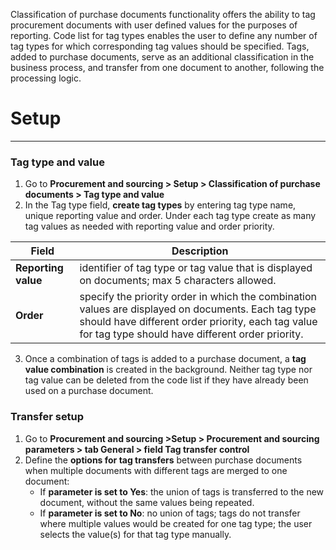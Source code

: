 Classification of purchase documents functionality offers the ability to tag procurement documents with user defined values for the purposes of reporting. Code list for tag types enables the user to define any number of tag types for which corresponding tag values should be specified. Tags, added to purchase documents, serve as an additional classification in the business process, and transfer from one document to another, following the processing logic. 

# **Setup**
---

### **Tag type and value**

1. Go to **Procurement and sourcing > Setup > Classification of purchase documents > Tag type and value**
2. In the Tag type field, **create tag types** by entering tag type name, unique reporting value and order. Under each tag type create as many tag values as needed with reporting value and order priority. 

|Field|Description  |
|--|--|
|**Reporting value**  |identifier of tag type or tag value that is displayed on documents; max 5 characters allowed.  |
|**Order**  |specify the priority order in which the combination values are displayed on documents. Each tag type should have different order priority, each tag value for tag type should have different order priority.   |

3. Once a combination of tags is added to a purchase document, a **tag value combination** is created in the background. Neither tag type nor tag value can be deleted from the code list if they have already been used on a purchase document. 


### **Transfer setup**

1. Go to **Procurement and sourcing >Setup > Procurement and sourcing parameters > tab General > field Tag transfer control** 
2. Define the **options for tag transfers** between purchase documents when multiple documents with different tags are merged to one document:
   - If **parameter is set to Yes**: the union of tags is transferred to the new document, without the same values being repeated.
   - If **parameter is set to No**: no union of tags; tags do not transfer where multiple values would be created for one tag type; the user selects the value(s) for that tag type manually. 


